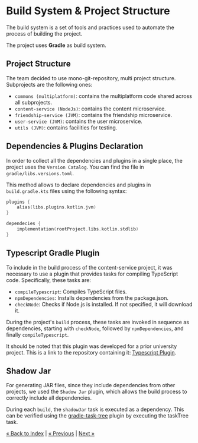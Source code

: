 # Build System & Project Structure
The build system is a set of tools and practices used to automate the process of building the project.

The project uses **Gradle** as build system.

## Project Structure
The team decided to use mono-git-repository, multi project structure. Subprojects are the following ones:
- `commons (multiplatform)`: contains the multiplatform code shared across all subprojects.
- `content-service (NodeJs)`: contains the content microservice.
- `friendship-service (JVM)`: contains the friendship microservice.
- `user-service (JVM)`: contains the user microservice.
- `utils (JVM)`: contains facilities for testing.

## Dependencies & Plugins Declaration
In order to collect all the dependencies and plugins in a single place, 
the project uses the `Version Catalog`. You can find the file in `gradle/libs.versions.toml`.

This method allows to declare dependencies and plugins in `build.gradle.kts` files using the following syntax:
```kotlin
plugins {
    alias(libs.plugins.kotlin.jvm)
}

dependecies {
    implementation(rootProject.libs.kotlin.stdlib)
}
```

## Typescript Gradle Plugin
To include in the build process of the content-service project, 
it was necessary to use a plugin that provides tasks for compiling TypeScript code. 
Specifically, these tasks are:

- `compileTypescript`: Compiles TypeScript files.
- `npmDependencies`: Installs dependencies from the package.json.
- `checkNode`: Checks if Node.js is installed. If not specified, it will download it.

During the project's `build` process, these tasks are invoked in sequence as dependencies, 
starting with `checkNode`, followed by `npmDependencies`, and finally `compileTypescript`.

It should be noted that this plugin was developed for a prior university project.
This is a link to the repository containing it: [Typescript Plugin](https://github.com/zucchero-sintattico/typescript-gradle-plugin).

## Shadow Jar
For generating JAR files, since they include dependencies from other projects,
we used the `Shadow Jar` plugin, which allows the build process to correctly include all dependencies.

During each `build`, the `shadowJar` task is executed as a dependency.
This can be verified using the [gradle-task-tree](https://github.com/dorongold/gradle-task-tree) 
plugin by executing the taskTree task.

[« Back to Index](../docs.md) | [« Previous](../implementation/multiplatform.md) | [Next »](./version-control.md)